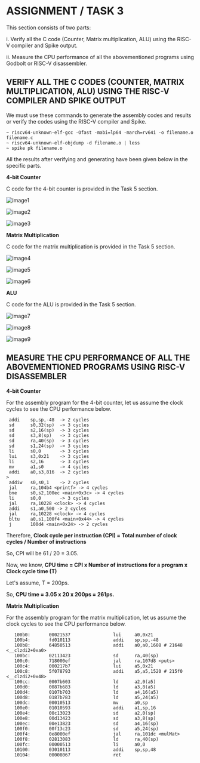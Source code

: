 # ASSIGNMENT / TASK 3 #

This section consists of two parts:

i. Verify all the C code (Counter, Matrix multiplication, ALU) using the RISC-V compiler and Spike output.

ii. Measure the CPU performance of all the abovementioned programs using Godbolt or RISC-V disassembler.

## VERIFY ALL THE C CODES (COUNTER, MATRIX MULTIPLICATION, ALU) USING THE RISC-V COMPILER AND SPIKE OUTPUT ##

We must use these commands to generate the assembly codes and results or verify the codes using the RISC-V compiler and Spike.
```
~ riscv64-unknown-elf-gcc -Ofast -mabi=lp64 -march=rv64i -o filename.o filename.c
~ riscv64-unknown-elf-objdump -d filename.o | less
~ spike pk filename.o
```
All the results after verifying and generating have been given below in the specific parts.

**4-bit Counter**

 C code for the 4-bit counter is provided in the Task 5 section. 

![image1](/week2/task5/RISCV_commands_counter.png)

![image2](/week2/task5/counter_assembly.png)

![image3](/week2/task5/spike_output_counter.png)


**Matrix Multiplication**

 C code for the matrix multiplication is provided in the Task 5 section. 

![image4](/week2/task5/RISCV_commands_matmul.png)

![image5](/week2/task5/matmul_assembly.png)

![image6](/week2/task5/spike_output_matmul.png)

**ALU**

 C code for the ALU is provided in the Task 5 section. 

![image7](/week2/task5/RISCV_commands_ALU.png)

![image8](/week2/task5/ALU_assembly.png)

![image9](/week2/task5/spike_output_ALU.png)

## MEASURE THE CPU PERFORMANCE OF ALL THE ABOVEMENTIONED PROGRAMS USING RISC-V DISASSEMBLER ##

**4-bit Counter**

For the assembly program for the 4-bit counter, let us assume the clock cycles to see the CPU performance below.
```
 addi    sp,sp,-48  -> 2 cycles
 sd      s0,32(sp)  -> 3 cycles
 sd      s2,16(sp)  -> 3 cycles
 sd      s3,8(sp)   -> 3 cycles
 sd      ra,40(sp)  -> 3 cycles
 sd      s1,24(sp)  -> 3 cycles
 li      s0,0       -> 3 cycles
 lui     s3,0x21    -> 3 cycles
 li      s2,16      -> 3 cycles
 mv      a1,s0      -> 4 cycles
 addi    a0,s3,816  -> 2 cycles
>
 addiw   s0,s0,1    -> 2 cycles
 jal     ra,104b4 <printf> -> 4 cycles
 bne     s0,s2,100ec <main+0x3c> -> 4 cycles
 li      s0,0       -> 3 cycles
 jal     ra,10228 <clock> -> 4 cycles
 addi    s1,a0,500 -> 2 cycles
 jal     ra,10228 <clock> -> 4 cycles
 bltu    a0,s1,100f4 <main+0x44> -> 4 cycles
 j       100d4 <main+0x24> -> 2 cycles
```
Therefore, 
**Clock cycle per instruction (CPI) = Total number of clock cycles / Number of instructions**

So, CPI will be 61 / 20 = 3.05.

Now, we know, **CPU time = CPI x Number of instructions for a program x Clock cycle time (T)**

Let's assume, T = 200ps.

So, **CPU time = 3.05 x 20 x 200ps = 261ps.**

**Matrix Multiplication**

For the assembly program for the matrix multiplication, let us assume the clock cycles to see the CPU performance below.
```
   100b0:       00021537                lui     a0,0x21
   100b4:       fd010113                addi    sp,sp,-48
   100b8:       64850513                addi    a0,a0,1608 # 21648 <__clzdi2+0xa0>
   100bc:       02113423                sd      ra,40(sp)
   100c0:       718000ef                jal     ra,107d8 <puts>
   100c4:       000217b7                lui     a5,0x21
   100c8:       5f078793                addi    a5,a5,1520 # 215f0 <__clzdi2+0x48>
   100cc:       0007b603                ld      a2,0(a5)
   100d0:       0087b683                ld      a3,8(a5)
   100d4:       0107b703                ld      a4,16(a5)
   100d8:       0187b783                ld      a5,24(a5)
   100dc:       00010513                mv      a0,sp
   100e0:       01010593                addi    a1,sp,16
   100e4:       00c13023                sd      a2,0(sp)
   100e8:       00d13423                sd      a3,8(sp)
   100ec:       00e13823                sd      a4,16(sp)
   100f0:       00f13c23                sd      a5,24(sp)
   100f4:       0e8000ef                jal     ra,101dc <mulMat>
   100f8:       02813083                ld      ra,40(sp)
   100fc:       00000513                li      a0,0
   10100:       03010113                addi    sp,sp,48
   10104:       00008067                ret


```
